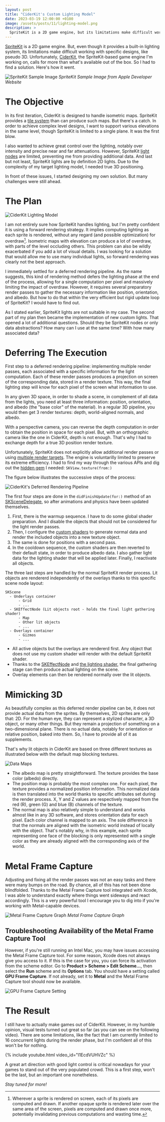 ```yaml
---
layout: post
title: "CiderKit's Custom Lighting Model"
date: 2023-03-19 12:00:00 +0100
image: /assets/posts/11/lighting-model.png
description: >
  SpriteKit is a 2D game engine, but its limitations make difficult working with specific designs, like pseudo 3D. Unfortunately, CiderKit, the SpriteKit-based game engine I'm working on, calls for more than what's available out of the box. In this post, I will discuss how I've implemented my own custom deferred lighting model within the constraints of SpriteKit.
---
```


[SpriteKit](https://developer.apple.com/spritekit/) is a 2D game engine. But, even though it provides a built-in lighting system, its limitations make difficult working with specific designs, like pseudo 3D. Unfortunately, [CiderKit](/2023/01/08/7-a-look-back-at-2022.html), the SpriteKit-based game engine I'm working on, calls for more than what's available out of the box. So I had to find a solution. Here's how it went.

![SpriteKit Sample Image](/assets/posts/11/spritekit-sample-image.png)
_SpriteKit Sample Image from Apple Developer Website_

# The Objective

In its first iteration, CiderKit is designed to handle isometric maps. SpriteKit provides a [tile system](https://developer.apple.com/documentation/spritekit/sktilemapnode) than can produce such maps. But there's a catch. In order to achieve complex level designs, I want to support various elevations in the same level, though SpriteKit is limited to a single plane. It was the first blow.

I also wanted to achieve great control over the lighting, notably over intensity and precise near and far attenuations. However, SpriteKit [light nodes](https://developer.apple.com/documentation/spritekit/sklightnode) are limited, preventing me from providing additional data. And last but not least, SpriteKit lights are by definition 2D lights. Due to the complexity of my target lighting model, I needed true 3D positioning.

In front of these issues, I started designing my own solution. But many challenges were still ahead.

# The Plan

![CiderKit Lighting Model](/assets/posts/11/lighting-model.png)

I am not entirely sure how SpriteKit handles lighting, but I'm pretty confident it is using a forward rendering strategy. It implies computing lighting as each sprite is rendered, without any regard (and possible optimization) for overdraw[^1]. Isometric maps with elevation can produce a lot of overdraw, with parts of the level occluding others. This problem can also be wildly exacerbated if you add a lot of visual details. I was looking for a solution that would allow me to use many individual lights, so forward rendering was clearly not the best approach.

I immediately settled for a deferred rendering pipeline. As the name suggests, this kind of rendering method defers the lighting phase at the end of the process, allowing for a single computation per pixel and massively limiting the impact of overdraw. However, it requires several preparatory render passes to gather the necessary information like position, orientation, and albedo. But how to do that within the very efficient but rigid update loop of SpriteKit? I would have to find out.

As I stated earlier, SpriteKit lights are not suitable in my case. The second part of my plan then became the implementation of new custom lights. That opened a lot of additional questions. Should they be SpriteKit nodes or only data abstractions? How many can I use at the same time? With how many associated data?

# Deferring The Execution

First step to a deferred rendering pipeline: implementing multiple render passes, each associated with a specific information for the light computation. Each of these render passes produces a projection on screen of the corresponding data, stored in a render texture. This way, the final lighting step will know for each pixel of the screen what information to use.

In any given 3D space, in order to shade a scene, in complement of all data from the lights, you need at least three information: position, orientation, and albedo (the "base color" of the material). In a regular 3D pipeline, you would then get 3 render textures: depth, world-aligned normals, and albedo.

With a perspective camera, you can reverse the depth computation in order to obtain the position in space for each pixel. But, with an orthographic camera like the one in CiderKit, depth is not enough. That's why I had to exchange depth for a true 3D position render texture.

Unfortunately, SpriteKit does not explicitly allow additional render passes or using [multiple render targets](https://en.wikipedia.org/wiki/Multiple_Render_Targets). The engine is voluntarilly limited to preserve its extreme efficiency. I had to find my way through the various APIs and dig out the [hidden gem](https://developer.apple.com/documentation/spritekit/skview/1520114-texture) I needed: `SKView.texture(from:)`

The figure below illustrates the successive steps of the process:

![CiderKit's Deferred Rendering Pipeline](/assets/posts/11/deferred-render-pipeline.drawio.png)

The first four steps are done in the `didFinishUpdate(for:)` method of an [SKSceneDelegate](https://developer.apple.com/documentation/spritekit/skscenedelegate/), so after animations and physics have been updated themselves.

1. First, there is the warmup sequence. I have to do some global shader preparation. And I disable the objects that should not be considered for the light render passes.
2. Then, I configure the [custom shaders](https://github.com/chsxf/CiderKit/blob/7b2326e6a1608733e239a2fa07127b5986f6ba59/CiderKit-Engine/Resources/Shaders/UberShader.fsh) to generate normal data and render the included objects into a new texture object.
3. The same is done for positions with a second pass.
4. In the cooldown sequence, the custom shaders are then reverted to their default state, in order to produce albedo data. I also gather light data for the lighting shader that will be applied later. Finally, I reactivate all objects.

The three last steps are handled by the normal SpriteKit render process. Lit objects are rendererd independently of the overlays thanks to this specific scene node layout:

```
SKScene
  - Underlays container
      - Grid
      - ...
  - SKEffectNode (Lit objects root - holds the final light gathering shader)
      - Map
      - Other lit objects
      - ...
  - Overlays container
      - Gizmos
      - ...
```

- All active objects but the overlays are rendererd first. Any object that does not use my custom shader will render with the default SpriteKit shader.
- Thanks to the [SKEffectNode](https://developer.apple.com/documentation/spritekit/skeffectnode) and [the lighting shader](https://github.com/chsxf/CiderKit/blob/7b2326e6a1608733e239a2fa07127b5986f6ba59/CiderKit-Engine/Resources/Shaders/LightModelFinalGathering.fsh), the final gathering stage can then produce actual lighting on the scene.
- Overlay elements can then be rendered normally over the lit objects.

# Mimicking 3D

As beautifully complex as this deferred render pipeline can be, it does not provide actual data from the sprites. By themselves, 2D sprites are only that: 2D. For the human eye, they can represent a stylized character, a 3D object, or many other things. But they remain a projection of something on a two-dimensional plane. There is no actual data, notably for orientation or relative position, baked into them. So, I have to provide all of it as supplements.

That's why lit objects in CiderKit are based on three different textures as illustrated below with the default map blocking textures.

![Data Maps](/assets/posts/11/data-maps.png)

- The albedo map is pretty straightforward. The texture provides the base color (albedo) directly.
- The position map is probably the most complex one. For each pixel, the texture provides a normalized position information. This normalized data is then translated into the world thanks to specific attributes set during the render process. X, Y and Z values are respectively mapped from the red (R), green (G) and blue (B) channels of the texture.
- The normal map is also relatively simple to understand and works almost like in any 3D software, and stores orientation data for each pixel. Each color channel is mapped to an axis. The sole difference is that the normals are aligned with the isometric world instead of locally with the object. That's notably why, in this example, each sprite representing one face of the blocking is only represented with a single color as they are already aligned with the corresponding axis of the world.

# Metal Frame Capture

Adjusting and fixing all the render passes was not an easy tasks and there were many bumps on the road. By chance, all of this has not been done blindfolded. Thanks to the Metal Frame Capture tool integrated with Xcode, I was able to understand exactly where things went sideways and react accordingly. This is a very powerful tool I encourage you to dig into if you're working with Metal-capable devices.

![Metal Frame Capture Graph](/assets/posts/11/metal-frame-capture.png)
_Metal Frame Capture Graph_

## Troubleshooting Availability of the Metal Frame Capture Tool

However, if you're still running an Intel Mac, you may have issues accessing the Metal Frame Capture tool. For some reason, Xcode does not always give you access to it. If this is the case for you, you can force its activation from the scheme editor. Go to **Product > Scheme > Edit Scheme...**, then select the **Run** scheme and its **Options** tab. You should have a setting called **GPU Frame Capture**. If not already, set it to **Metal** and the Metal Frame Capture tool should now be available.

![GPU Frame Capture Setting](/assets/posts/11/metal-frame-capture-setting.png)

# The Result

I still have to actually make games out of CiderKit. However, in my humble opinion, visual tests turned out great so far (as you can see on the following video). There are some limitations, like the fact that I am currently limited to 16 concurrent lights during the render phase, but I'm confident all of this won't be for nothing.

{% include youtube.html video_id="l1EcdVUHVZc" %}

A great art direction with good light control is critical nowadays for your games to stand out of the very populated crowd. This is a first step, won't be the last, but an important one nonetheless.

_Stay tuned for more!_

[^1]: Wherever a sprite is rendered on screen, each of its pixels are computed and drawn. If another opaque sprite is rendered later over the same area of the screen, pixels are computed and drawn once more, potentially invalidating previous computations and wasting time.
